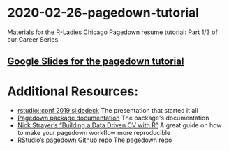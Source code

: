 # 2020-02-26-pagedown-tutorial
Materials for the R-Ladies Chicago Pagedown resume tutorial: Part 1/3 of our Career Series. 

## [Google Slides for the pagedown tutorial](http://bit.ly/2HWAYhG)

# Additional Resources:
- [rstudio::conf 2019 slidedeck](https://slides.yihui.org/2019-rstudio-conf-pagedown.html#1) The presentation that started it all
- [Pagedown package documentation](https://rstudio.github.io/pagedown/) The package's documentation
- [Nick Strayer’s “Building a Data Driven CV with R”](https://livefreeordichotomize.com/2019/09/04/building_a_data_driven_cv_with_r/) A great guide on how to make your pagedown workflow more reproducible
- [RStudio’s pagedown Github repo](https://github.com/rstudio/pagedown) The pagedown repo
